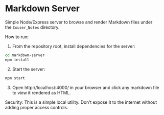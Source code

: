 # Markdown Server

Simple Node/Express server to browse and render Markdown files under the `Couser_Notes` directory.

How to run:

1. From the repository root, install dependencies for the server:

```bash
cd markdown-server
npm install
```

2. Start the server:

```bash
npm start
```

3. Open http://localhost:4000/ in your browser and click any markdown file to view it rendered as HTML.

Security: This is a simple local utility. Don't expose it to the internet without adding proper access controls.
